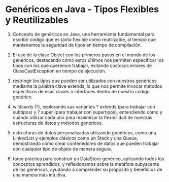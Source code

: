 # Genéricos en Java - Tipos Flexibles y Reutilizables

1. Concepto de genéricos en Java, una herramienta fundamental para escribir código que es tanto flexible como reutilizable, al tiempo que mantenemos la seguridad de tipos en tiempo de compilación.

2. El uso de la clase Object con los primeros pasos en el mundo de los genéricos, destacando cómo estos últimos nos permiten especificar los tipos con los que queremos trabajar, evitando costosos errores de ClassCastException en tiempo de ejecución.

3. restringir los tipos que pueden ser utilizados con nuestros genéricos mediante la palabra clave extends, lo que nos permite invocar métodos específicos de esas clases o interfaces dentro de nuestro código genérico.

4. wildcards (?), explorando sus variantes ? extends (para trabajar con subtipos) y ? super (para trabajar con supertipos), entendiendo cómo y cuándo utilizar cada uno para maximizar la flexibilidad de nuestras estructuras de datos y métodos genéricos.

5. estructuras de datos personalizadas utilizando genéricos, como una LinkedList y ejemplos clásicos como un Stack y una Queue, demostrando cómo crear contenedores de datos que pueden trabajar con cualquier tipo de objeto de manera segura.

6. tarea práctica para construir un DataStore genérico, aplicando todos los conceptos aprendidos, y reflexionamos sobre la metáfora subyacente de los genéricos, ayudando a comprender su propósito y beneficios de una manera más intuitiva.